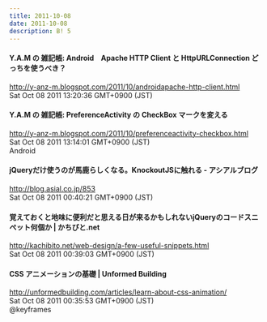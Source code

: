 ```yaml
---
title: 2011-10-08
date: 2011-10-08
description: B! 5
---
```


#### Y.A.M の 雑記帳: Android　Apache HTTP Client と HttpURLConnection どっちを使うべき？
http://y-anz-m.blogspot.com/2011/10/androidapache-http-client.html<br>
Sat Oct 08 2011 13:20:36 GMT+0900 (JST)<br>


#### Y.A.M の 雑記帳: PreferenceActivity の CheckBox マークを変える
http://y-anz-m.blogspot.com/2011/10/preferenceactivity-checkbox.html<br>
Sat Oct 08 2011 13:14:01 GMT+0900 (JST)<br>
Android


#### jQueryだけ使うのが馬鹿らしくなる。KnockoutJSに触れる - アシアルブログ
http://blog.asial.co.jp/853<br>
Sat Oct 08 2011 00:40:21 GMT+0900 (JST)<br>


#### 覚えておくと地味に便利だと思える日が来るかもしれないjQueryのコードスニペット何個か | かちびと.net
http://kachibito.net/web-design/a-few-useful-snippets.html<br>
Sat Oct 08 2011 00:39:03 GMT+0900 (JST)<br>


####   CSS アニメーションの基礎 | Unformed Building
http://unformedbuilding.com/articles/learn-about-css-animation/<br>
Sat Oct 08 2011 00:35:53 GMT+0900 (JST)<br>
@keyframes


